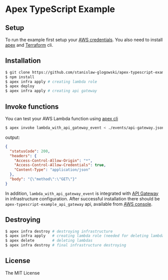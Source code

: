 # Apex TypeScript Example

## Setup

To run the example first setup your [AWS credentials](http://apex.run/#aws-credentials).
You also need to install [apex](http://apex.run/#installation) and [Terraform](https://www.terraform.io/intro/getting-started/install.html) cli.

## Installation

```bash
$ git clone https://github.com/stanislaw-glogowski/apex-typescript-example.git && cd ./apex-typescript-example
$ npm install
$ apex infra apply # creating lambda role
$ apex deploy
$ apex infra apply # creating api gateway
```

## Invoke functions
You can test your AWS Lambda function using [apex cli](http://apex.run/#invoking-functions)

```bash
$ apex invoke lambda_with_api_gateway_event < ./events/api-gateway.json
```

output:
```json
{
  "statusCode": 200,
  "headers": {
    "Access-Control-Allow-Origin": "*",
    "Access-Control-Allow-Credentials": true,
    "Content-Type": "application/json"
  },
  "body": "{\"method\":\"GET\"}"
}
```

In addition, `lambda_with_api_gateway_event` is integrated with [API Gateway](https://aws.amazon.com/api-gateway/) in infrastructure configuration.
After successful installation there should be `apex-typescript-example_api_gateway` api, available from [AWS console](https://console.aws.amazon.com).

## Destroying
```bash
$ apex infra destroy # destroying infrastructure
$ apex infra apply   # creating lambda role (needed for deleting lambdas)
$ apex delete        # deleting lambdas
$ apex infra destroy # final infrastructure destroying
```

## License

The MIT License